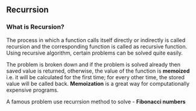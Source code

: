 ## Recurrsion

### What is Recursion? 
The process in which a function calls itself directly or indirectly is called recursion and the corresponding function is called as recursive function. Using recursive algorithm, certain problems can be solved quite easily.

The problem is broken down and if the problem is solved already then saved value is returned, otherwise, the value of the function is **memoized** i.e. it will be calculated for the first time; for every other time, the stored value will be called back. **Memoization** is a great way for computationally expensive programs.


A famous problem use recurrsion method to solve - **Fibonacci numbers**
